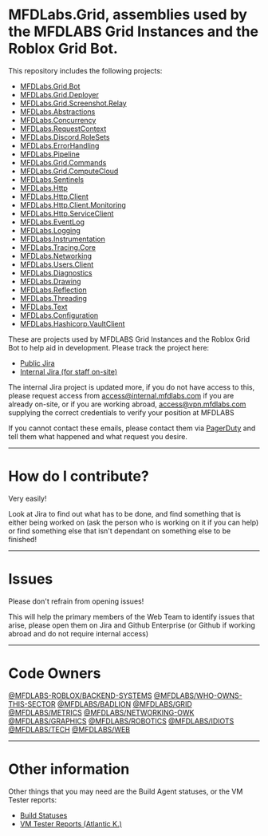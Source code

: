# MFDLabs.Grid, assemblies used by the MFDLABS Grid Instances and the Roblox Grid Bot.

This repository includes the following projects:

- [MFDLabs.Grid.Bot](./MFDLabs.Grid.Bot)
- [MFDLabs.Grid.Deployer](./Extensions/MFDLabs.Grid.Deployer)
- [MFDLabs.Grid.Screenshot.Relay](./Extensions/MFDLabs.Grid.Screenshot.Relay)
- [MFDLabs.Abstractions](./Assemblies/MFDLabs.Abstractions)
- [MFDLabs.Concurrency](./Assemblies/MFDLabs.Concurrency)
- [MFDLabs.RequestContext](./Assemblies/MFDLabs.RequestContext)
- [MFDLabs.Discord.RoleSets](./Assemblies/MFDLabs.Discord.RoleSets)
- [MFDLabs.ErrorHandling](./Assemblies/MFDLabs.ErrorHandling)
- [MFDLabs.Pipeline](./Assemblies/MFDLabs.Pipeline)
- [MFDLabs.Grid.Commands](./Assemblies/MFDLabs.Grid.Commands)
- [MFDLabs.Grid.ComputeCloud](./Assemblies/MFDLabs.Grid.ComputeCloud)
- [MFDLabs.Sentinels](./Assemblies/MFDLabs.Sentinels)
- [MFDLabs.Http](./Assemblies/MFDLabs.Http)
- [MFDLabs.Http.Client](./Assemblies/MFDLabs.Http.Client)
- [MFDLabs.Http.Client.Monitoring](./Assemblies/MFDLabs.Http.Client.Monitoring)
- [MFDLabs.Http.ServiceClient](./Assemblies/MFDLabs.Http.ServiceClient)
- [MFDLabs.EventLog](./Assemblies/MFDLabs.EventLog)
- [MFDLabs.Logging](./Assemblies/MFDLabs.Logging)
- [MFDLabs.Instrumentation](./Assemblies/MFDLabs.Instrumentation)
- [MFDLabs.Tracing.Core](./Assemblies/MFDLabs.Tracing.Core)
- [MFDLabs.Networking](./Assemblies/MFDLabs.Networking)
- [MFDLabs.Users.Client](./Assemblies/MFDLabs.Users.Client)
- [MFDLabs.Diagnostics](./Assemblies/MFDLabs.Diagnostics)
- [MFDLabs.Drawing](./Assemblies/MFDLabs.Drawing)
- [MFDLabs.Reflection](./Assemblies/MFDLabs.Reflection)
- [MFDLabs.Threading](./Assemblies/MFDLabs.Threading)
- [MFDLabs.Text](./Assemblies/MFDLabs.Text)
- [MFDLabs.Configuration](./Assemblies/MFDLabs.Configuration)
- [MFDLabs.Hashicorp.VaultClient](./Assemblies/MFDLabs.Hashicorp.VaultClient)


These are projects used by MFDLABS Grid Instances and the Roblox Grid Bot to help aid in development.
Please track the project here:

- [Public Jira](https://mfdlabs-pub.atlassian.net/projects/browse/GRID)
- [Internal Jira (for staff on-site)](https://jira.mfdlabs.local/browse/GRID)

The internal Jira project is updated more, if you do not have access to this, please request access from [access@internal.mfdlabs.com](mailto:access@internal.mfdlabs.com) if you are already on-site, or if you are working abroad, [access@vpn.mfdlabs.com](mailto:access@vpn.mfdlabs.com) supplying the correct credentials to verify your position at MFDLABS

If you cannot contact these emails, please contact them via [PagerDuty](https://www.pagerduty.com) and tell them what happened and what request you desire.

---

# How do I contribute?

Very easily!

Look at Jira to find out what has to be done, and find something that is either being worked on (ask the person who is working on it if you can help) or find something else that isn't dependant on something else to be finished!

---

# Issues

Please don't refrain from opening issues!

This will help the primary members of the Web Team to identify issues that arise, please open them on Jira and Github Enterprise (or Github if working abroad and do not require internal access)

---

# Code Owners

[@MFDLABS-ROBLOX/BACKEND-SYSTEMS](https://codeowners.git.mfdlabs.local/ui/@mfdlabs-roblox/backend-systems)
[@MFDLABS/WHO-OWNS-THIS-SECTOR](https://codeowners.git.mfdlabs.local/ui/@mfdlabs/who-owns-this-sector)
[@MFDLABS/BADLION](https://codeowners.git.mfdlabs.local/ui/@mfdlabs/badlion)
[@MFDLABS/GRID](https://codeowners.git.mfdlabs.local/ui/@mfdlabs/grid)
[@MFDLABS/METRICS](https://codeowners.git.mfdlabs.local/ui/@mfdlabs/metrics)
[@MFDLABS/NETWORKING-OWK](https://codeowners.git.mfdlabs.local/ui/@mfdlabs/networking-owk)
[@MFDLABS/GRAPHICS](https://codeowners.git.mfdlabs.local/ui/@mfdlabs/graphics)
[@MFDLABS/ROBOTICS](https://codeowners.git.mfdlabs.local/ui/@mfdlabs/robotics)
[@MFDLABS/IDIOTS](https://codeowners.git.mfdlabs.local/ui/@mfdlabs/idiots)
[@MFDLABS/TECH](https://codeowners.git.mfdlabs.local/ui/@mfdlabs/tech)
[@MFDLABS/WEB](https://codeowners.git.mfdlabs.local/ui/@mfdlabs/web)


---

# Other information

Other things that you may need are the Build Agent statuses, or the VM Tester reports:

- [Build Statuses](https://teamcity.mfdlabs.local/project.html?id=MFDLABSGRIDBOT)
- [VM Tester Reports (Atlantic K.)](https://grid.atlantic-kilo.mfdlabs.local/ui/MFDLABS/MFDLabs.Grid.Bot/Reports/List?t=no)
